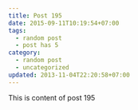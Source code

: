 ```yaml
---
title: Post 195
date: 2015-09-11T10:19:54+07:00
tags:
  - random post
  - post has 5
category:
  - random post
  - uncategorized
updated: 2013-11-04T22:20:58+07:00
---
```

This is content of post 195